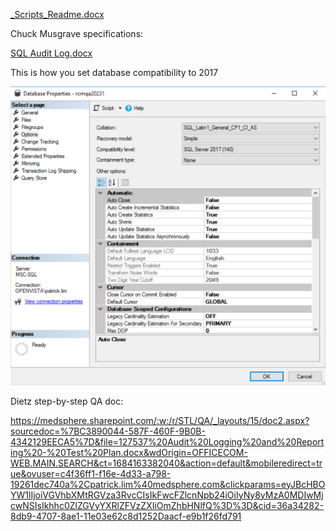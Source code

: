 [_Scripts_Readme.docx](/.attachments/_Scripts_Readme-bcff90ee-e497-4290-83b0-a146f1811f2f.docx)

Chuck Musgrave specifications:

[SQL Audit Log.docx](/.attachments/SQL%20Audit%20Log-3e53eff8-d28c-41b5-900d-cb9aaceafe62.docx)

This is how you set database compatibility to 2017

![image.png](/.attachments/image-6f0127aa-f2ac-4bec-b4b1-2d584a7bc7bd.png)

Dietz step-by-step QA doc:

https://medsphere.sharepoint.com/:w:/r/STL/QA/_layouts/15/doc2.aspx?sourcedoc=%7BC3890044-587F-460F-9B0B-4342129EECA5%7D&file=127537%20Audit%20Logging%20and%20Reporting%20-%20Test%20Plan.docx&wdOrigin=OFFICECOM-WEB.MAIN.SEARCH&ct=1684163382040&action=default&mobileredirect=true&ovuser=c4f36ff1-f16e-4d33-a798-19261dec740a%2Cpatrick.lim%40medsphere.com&clickparams=eyJBcHBOYW1lIjoiVGVhbXMtRGVza3RvcCIsIkFwcFZlcnNpb24iOiIyNy8yMzA0MDIwMjcwNSIsIkhhc0ZlZGVyYXRlZFVzZXIiOmZhbHNlfQ%3D%3D&cid=36a34282-8db9-4707-8ae1-11e03e62c8d1252Daacf-e9b1f26fd791
